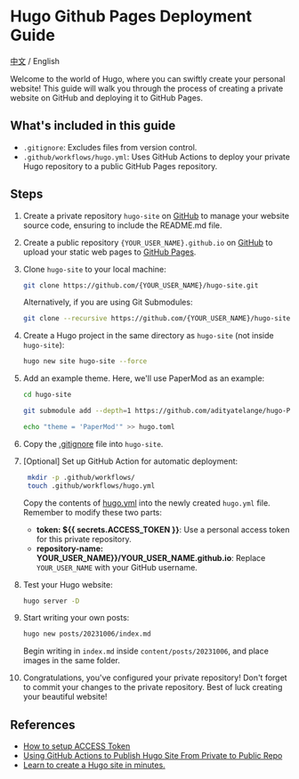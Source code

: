 # Hugo Github Pages Deployment Guide

[中文](README_zh-TW.md) / English

Welcome to the world of Hugo, where you can swiftly create your personal website! This guide will walk you through the process of creating a private website on GitHub and deploying it to GitHub Pages.

## What's included in this guide

- `.gitignore`: Excludes files from version control.
- `.github/workflows/hugo.yml`: Uses GitHub Actions to deploy your private Hugo repository to a public GitHub Pages repository.

## Steps

1. Create a private repository `hugo-site` on [GitHub](https://github.com/) to manage your website source code, ensuring to include the README.md file.
2. Create a public repository `{YOUR_USER_NAME}.github.io` on [GitHub](https://github.com/) to upload your static web pages to [GitHub Pages](https://pages.github.com/).
3. Clone `hugo-site` to your local machine:

   ```sh
   git clone https://github.com/{YOUR_USER_NAME}/hugo-site.git
   ```

   Alternatively, if you are using Git Submodules:

   ```sh
   git clone --recursive https://github.com/{YOUR_USER_NAME}/hugo-site.git
   ```

4. Create a Hugo project in the same directory as `hugo-site` (not inside `hugo-site`):

   ```sh
   hugo new site hugo-site --force
   ```

5. Add an example theme. Here, we'll use PaperMod as an example:

   ```sh
   cd hugo-site

   git submodule add --depth=1 https://github.com/adityatelange/hugo-PaperMod.git themes/PaperMod

   echo "theme = 'PaperMod'" >> hugo.toml
   ```

6. Copy the [.gitignore](.gitignore) file into `hugo-site`.
7. [Optional] Set up GitHub Action for automatic deployment:

   ```sh
    mkdir -p .github/workflows/
    touch .github/workflows/hugo.yml
   ```

   Copy the contents of [hugo.yml](.github/workflows/hugo.yml) into the newly created `hugo.yml` file. Remember to modify these two parts:

   - **token: ${{ secrets.ACCESS_TOKEN }}**: Use a personal access token for this private repository.
   - **repository-name: YOUR_USER_NAME}}/YOUR_USER_NAME.github.io**: Replace `YOUR_USER_NAME` with your GitHub username.

8. Test your Hugo website:

   ```sh
   hugo server -D
   ```

9. Start writing your own posts:

   ```sh
   hugo new posts/20231006/index.md
   ```

   Begin writing in `index.md` inside `content/posts/20231006`, and place images in the same folder.

10. Congratulations, you've configured your private repository! Don't forget to commit your changes to the private repository. Best of luck creating your beautiful website!

## References

- [How to setup ACCESS Token](https://github.com/JamesIves/github-pages-deploy-action/issues/624#issuecomment-791982883)
- [Using GitHub Actions to Publish Hugo Site From Private to Public Repo](https://blog.euc-rt.me/post/github-actions-publish-private-hugo-repo-to-public-pages-site/)
- [Learn to create a Hugo site in minutes.](https://gohugo.io/getting-started/quick-start/)
